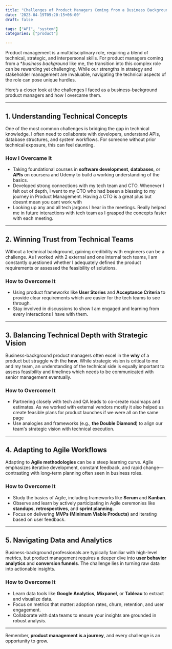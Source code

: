 ```yaml
---
title: "Challenges of Product Managers Coming from a Business Background"
date: '2023-04-19T09:20:15+06:00'
draft: false

tags: ["API", "system"]
categories: ["product"]

--- 
```

Product management is a multidisciplinary role, requiring a blend of technical, strategic, and interpersonal skills. For product managers coming from a **business background* like me, the transition into this complex role can be rewarding yet challenging. While our strengths in strategy and stakeholder management are invaluable, navigating the technical aspects of the role can pose unique hurdles.

Here’s a closer look at the challenges I faced as a business-background product managers and how I overcame them.

---

## 1. **Understanding Technical Concepts**

One of the most common challenges is bridging the gap in technical knowledge. I often need to collaborate with developers, understand APIs, database structures, and system workflows. For someone without prior technical exposure, this can feel daunting.

### **How I Overcame It**
- Taking foundational courses in **software development**, **databases**, or **APIs** on coursera and Udemy to build a working understanding of the basics.
- Developed strong connections with my tech team and CTO. Whenever I felt out of depth, I went to my CTO who had beeen a blessing to my journey in Product Management. Having a CTO is a great plus but doesnt mean you cant work with 
- Looking up any and all tech jargons I hear in the meetings. Really helped me in future interactions with tech team as I grasped the concepts faster with each meeting.

---

## 2. **Winning Trust from Technical Teams**

Without a technical background, gaining credibility with engineers can be a challenge. As I worked with 2 external and one internal tech teams, I am constantly questioned whether I adequately defined the product requirements or assessed the feasibility of solutions.

### **How to Overcome It**
- Using product frameworks like **User Stories** and **Acceptance Criteria** to provide clear requirements which are easier for the tech teams to see through.
- Stay involved in discussions to show I am engaged and learning from every interactions I have with them.

---

## 3. **Balancing Technical Depth with Strategic Vision**

Business-background product managers often excel in the **why** of a product but struggle with the **how**. While strategic vision is critical to me and my team, an understanding of the technical side is equally important to assess feasibility and timelines which needs to be communicated with senior management eventually.

### **How to Overcome It**
- Partnering closely with tech and QA leads to co-create roadmaps and estimates. As we worked with external vendors mostly it also helped us create feasible plans for product launches if we were all on the same page
- Use analogies and frameworks (e.g., **the Double Diamond**) to align our team's strategic vision with technical execution.

---

## 4. **Adapting to Agile Workflows**

Adapting to **Agile methodologies** can be a steep learning curve. Agile emphasizes iterative development, constant feedback, and rapid change—contrasting with long-term planning often seen in business roles.

### **How to Overcome It**
- Study the basics of Agile, including frameworks like **Scrum** and **Kanban**.
- Observe and learn by actively participating in Agile ceremonies like **standups**, **retrospectives**, and **sprint planning**.
- Focus on delivering **MVPs (Minimum Viable Products)** and iterating based on user feedback.

---

## 5. **Navigating Data and Analytics**

Business-background professionals are typically familiar with high-level metrics, but product management requires a deeper dive into **user behavior analytics** and **conversion funnels**. The challenge lies in turning raw data into actionable insights.

### **How to Overcome It**
- Learn data tools like **Google Analytics**, **Mixpanel**, or **Tableau** to extract and visualize data.
- Focus on metrics that matter: adoption rates, churn, retention, and user engagement.
- Collaborate with data teams to ensure your insights are grounded in robust analysis.

---

Remember, **product management is a journey**, and every challenge is an opportunity to grow.
